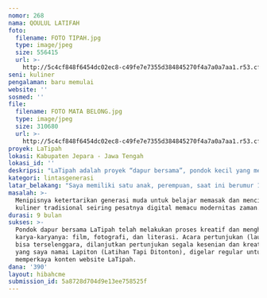 ```yaml
---
nomor: 268
nama: QOULUL LATIFAH
foto:
  filename: FOTO TIPAH.jpg
  type: image/jpeg
  size: 556415
  url: >-
    http://5c4cf848f6454dc02ec8-c49fe7e7355d384845270f4a7a0a7aa1.r53.cf2.rackcdn.com/ed62a016-2828-4e40-8ca7-0436e4254d12/FOTO%20TIPAH.jpg
seni: kuliner
pengalaman: baru memulai
website: ''
sosmed: ''
file:
  filename: FOTO MATA BELONG.jpg
  type: image/jpeg
  size: 310680
  url: >-
    http://5c4cf848f6454dc02ec8-c49fe7e7355d384845270f4a7a0a7aa1.r53.cf2.rackcdn.com/34f036b8-0110-45c4-84f4-cb2d862c9b51/FOTO%20MATA%20BELONG.jpg
proyek: LaTipah
lokasi: Kabupaten Jepara - Jawa Tengah
lokasi_id: ''
deskripsi: "LaTipah adalah proyek “dapur bersama”, pondok kecil yang memiliki dapur masak-memasak dan dapur produksi kreatif. Tempat yang bersahabat bagi perempuan dan insan kreatif. Melibatkan para perempuan “sepuh” pembuat makanan tradisional yang mulai resah  tidak adanya penerus. Proses LaTipah adalah berkunjung atau mengundang, belajar, dan memasak bersama. Lalu mengabadikannya dalam berbagai bentuk karya (fotografi, film, literasi, dan seni pertunjukan, dll). Berharap “warisan” itu akan terjaga dan nilai luhur serta pesan-pesan bijak kehidupan dari proses dapur, masakan tradisional, dan sosok-sosok pembuatnya bisa menyebar. Proses ini bisa berkesinambungan tak terbatas pelaku maupun waktu, menjadi wadah berkesenian dan pelestarian budaya yang memiliki nilai ekonomis bagi yang terlibat. Program yang sudah terpikirkan, diantaranya: \r\n-\tLaRiPah – Belajar dari Tiyang Sepah: (tiyang sepah dalam Bahasa Jawa artinya orang tua). Memuat hasil dari kunjungan, belajar, dan memasak bersama. -\tPasar Tipah: Mengimprovisasi istilah pasar tiban (pasar yang terjadi tiba-tiba), Kita membuat pasar semacam itu, mengkondisikan para pedagang dengan mengedepankan hal-hal tradisional. Diantaranya dari jenis dagangan, dekorasi, kemasan, dll.  \r\n\r\nBersama rekan-rekan yang berpengalaman dalam kreatif virtual: aplikasi,website, portal video, media sosial online, dan atau lainnya, publikasi serta promosi program LaTipah akan digencarkan. \r\n"
kategori: lintasgenerasi
latar_belakang: "Saya memiliki satu anak, perempuan, saat ini berumur 1 tahun. Saya membayangkan dan akhirnya merasa sedih ketika makanan tradisional yang saya nikmati waktu kecil tinggal cerita di zaman anak saya dan generasinya nanti. Sementara modernitas amat berlari. Sebagian kecil dari banyak makanan tradisional yang saya kenal... ada horog-horog, mata belong, getuk, talam, klepon, sentiling, kicak, larut, kaoyah, dan banyak lagi, ibu saya dulu terkenal dengan menu-menu tradisionalnya. \r\n\r\nBelakangan ini kuliner mulai dipandang nilai seninya, namun kebanyakan arahnya kepada modern atau sisi komersil. Sementara ada yang keliling dunia karena kuliner, sisi lain ada perempuan-perempuan yang hanya berputar di urusan dapur yang sangat terlupakan kemampuan, kebijaksanaan, dan bahkan rasa seninya.\r\n\r\nSetelah menjadi seorang ibu, di 27 tahun usia ini saya semakin merasakan “kehilangan” dari generasi yang berganti, nenek ke ibu lalu ke saya. Ketika sosok-sosok itu sudah tiada, ilmunya juga akan dibawa. Kecuali, kita dan terutama generasi muda mau mempelajari dan melestarikan masakan tradisional agar tidak “hilang”. Saya tertarik pada seni kuliner sejak lama, dan sering mendampingi suami yang memang aktif berkesenian. Setelah mendapat izin dari suami, dan energi luar biasa dari si kecil…. saya ingin berkarya mengerjakan LaTipah ini."
masalah: >-
  Menipisnya ketertarikan generasi muda untuk belajar memasak dan mencintai
  kuliner tradisional seiring pesatnya digital memacu modernitas zaman.
durasi: 9 bulan
sukses: >-
  Pondok dapur bersama LaTipah telah melakukan proses kreatif dan menghasilkan
  karya-karyanya: film, fotografi, dan literasi. Acara pertunjukan (launching)
  bisa terselenggara, dilanjutkan pertunjukan segala kesenian dan kreatifitas
  yang saya namai Lapiton (Latihan Tapi Ditonton), digelar regular untuk
  memperkaya konten website LaTipah. 
dana: '390'
layout: hibahcme
submission_id: 5a8728d704d9e13ee758525f
---
```

